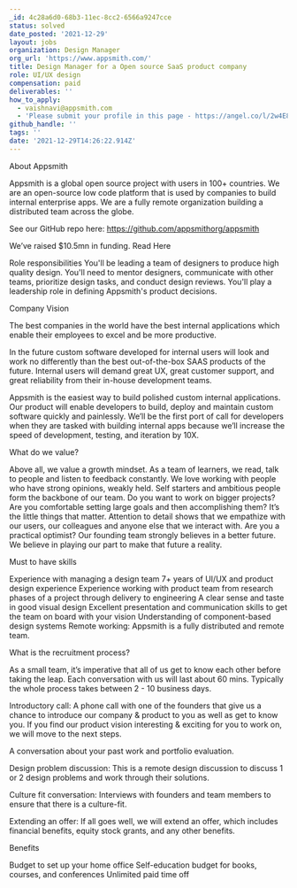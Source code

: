 ```yaml
---
_id: 4c28a6d0-68b3-11ec-8cc2-6566a9247cce
status: solved
date_posted: '2021-12-29'
layout: jobs
organization: Design Manager
org_url: 'https://www.appsmith.com/'
title: Design Manager for a Open source SaaS product company
role: UI/UX design
compensation: paid
deliverables: ''
how_to_apply:
  - vaishnavi@appsmith.com
  - 'Please submit your profile in this page - https://angel.co/l/2w4E8R'
github_handle: ''
tags: ''
date: '2021-12-29T14:26:22.914Z'
---
```

About Appsmith

Appsmith is a global open source project with users in 100+ countries. We are an open-source low code platform that is used by companies to build internal enterprise apps. We are a fully remote organization building a distributed team across the globe.

See our GitHub repo here: https://github.com/appsmithorg/appsmith

We’ve raised $10.5mn in funding. Read Here

Role responsibilities You'll be leading a team of designers to produce high quality design. You'll need to mentor designers, communicate with other teams, prioritize design tasks, and conduct design reviews. You'll play a leadership role in defining Appsmith's product decisions.

Company Vision

The best companies in the world have the best internal applications which enable their employees to excel and be more productive.

In the future custom software developed for internal users will look and work no differently than the best out-of-the-box SAAS products of the future. Internal users will demand great UX, great customer support, and great reliability from their in-house development teams.

Appsmith is the easiest way to build polished custom internal applications. Our product will enable developers to build, deploy and maintain custom software quickly and painlessly. We’ll be the first port of call for developers when they are tasked with building internal apps because we’ll increase the speed of development, testing, and iteration by 10X.

What do we value?

Above all, we value a growth mindset. As a team of learners, we read, talk to people and listen to feedback constantly. We love working with people who have strong opinions, weakly held. Self starters and ambitious people form the backbone of our team. Do you want to work on bigger projects? Are you comfortable setting large goals and then accomplishing them? It’s the little things that matter. Attention to detail shows that we empathize with our users, our colleagues and anyone else that we interact with. Are you a practical optimist? Our founding team strongly believes in a better future. We believe in playing our part to make that future a reality.

Must to have skills

Experience with managing a design team
7+ years of UI/UX and product design experience
Experience working with product team from research phases of a project through delivery to engineering
A clear sense and taste in good visual design
Excellent presentation and communication skills to get the team on board with your vision
Understanding of component-based design systems
Remote working: Appsmith is a fully distributed and remote team.

What is the recruitment process?

As a small team, it’s imperative that all of us get to know each other before taking the leap. Each conversation with us will last about 60 mins. Typically the whole process takes between 2 - 10 business days.

Introductory call: A phone call with one of the founders that give us a chance to introduce our company & product to you as well as get to know you. If you find our product vision interesting & exciting for you to work on, we will move to the next steps.

A conversation about your past work and portfolio evaluation.

Design problem discussion: This is a remote design discussion to discuss 1 or 2 design problems and work through their solutions.

Culture fit conversation: Interviews with founders and team members to ensure that there is a culture-fit.

Extending an offer: If all goes well, we will extend an offer, which includes financial benefits, equity stock grants, and any other benefits.

Benefits

Budget to set up your home office Self-education budget for books, courses, and conferences Unlimited paid time off
